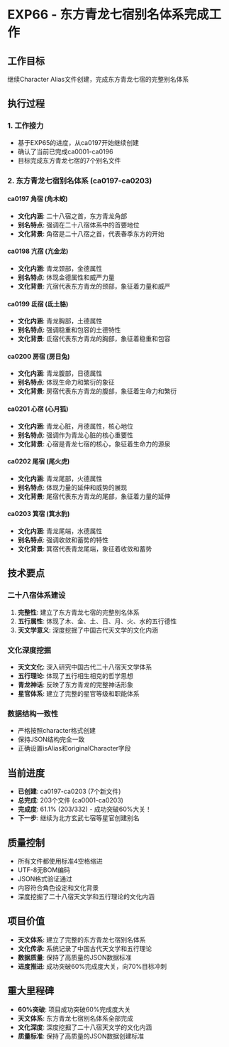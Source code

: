 # EXP66 - 东方青龙七宿别名体系完成工作

## 工作目标
继续Character Alias文件创建，完成东方青龙七宿的完整别名体系

## 执行过程

### 1. 工作接力
- 基于EXP65的进度，从ca0197开始继续创建
- 确认了当前已完成ca0001-ca0196
- 目标完成东方青龙七宿的7个别名文件

### 2. 东方青龙七宿别名体系 (ca0197-ca0203)

#### ca0197 角宿 (角木蛟)
- **文化内涵**: 二十八宿之首，东方青龙角部
- **别名特点**: 强调在二十八宿体系中的首要地位
- **文化背景**: 角宿是二十八宿之首，代表春季东方的开始

#### ca0198 亢宿 (亢金龙)
- **文化内涵**: 青龙颈部，金德属性
- **别名特点**: 体现金德属性和威严力量
- **文化背景**: 亢宿代表东方青龙的颈部，象征着力量和威严

#### ca0199 氐宿 (氐土貉)
- **文化内涵**: 青龙胸部，土德属性
- **别名特点**: 强调稳重和包容的土德特性
- **文化背景**: 氐宿代表东方青龙的胸部，象征着稳重和包容

#### ca0200 房宿 (房日兔)
- **文化内涵**: 青龙腹部，日德属性
- **别名特点**: 体现生命力和繁衍的象征
- **文化背景**: 房宿代表东方青龙的腹部，象征着生命力和繁衍

#### ca0201 心宿 (心月狐)
- **文化内涵**: 青龙心脏，月德属性，核心地位
- **别名特点**: 强调作为青龙心脏的核心重要性
- **文化背景**: 心宿是青龙七宿的核心，象征着生命力的源泉

#### ca0202 尾宿 (尾火虎)
- **文化内涵**: 青龙尾部，火德属性
- **别名特点**: 体现力量的延伸和威势的展现
- **文化背景**: 尾宿代表东方青龙的尾部，象征着力量的延伸

#### ca0203 箕宿 (箕水豹)
- **文化内涵**: 青龙尾端，水德属性
- **别名特点**: 强调收敛和蓄势的特性
- **文化背景**: 箕宿代表青龙尾端，象征着收敛和蓄势

## 技术要点

### 二十八宿体系建设
1. **完整性**: 建立了东方青龙七宿的完整别名体系
2. **五行属性**: 体现了木、金、土、日、月、火、水的五行德性
3. **天文学意义**: 深度挖掘了中国古代天文学的文化内涵

### 文化深度挖掘
- **天文文化**: 深入研究中国古代二十八宿天文学体系
- **五行理论**: 体现了五行相生相克的哲学思想
- **青龙神话**: 反映了东方青龙的完整神话形象
- **星官体系**: 建立了完整的星官等级和职能体系

### 数据结构一致性
- 严格按照character格式创建
- 保持JSON结构完全一致
- 正确设置isAlias和originalCharacter字段

## 当前进度
- **已创建**: ca0197-ca0203 (7个新文件)
- **总完成**: 203个文件 (ca0001-ca0203)
- **完成度**: 61.1% (203/332) - 成功突破60%大关！
- **下一步**: 继续为北方玄武七宿等星官创建别名

## 质量控制
- 所有文件都使用标准4空格缩进
- UTF-8无BOM编码
- JSON格式验证通过
- 内容符合角色设定和文化背景
- 深度挖掘了二十八宿天文学和五行理论的文化内涵

## 项目价值
- **天文体系**: 建立了完整的东方青龙七宿别名体系
- **文化传承**: 系统记录了中国古代天文学和五行理论
- **数据质量**: 保持了高质量的JSON数据标准
- **进度推进**: 成功突破60%完成度大关，向70%目标冲刺

## 重大里程碑
- **60%突破**: 项目成功突破60%完成度大关
- **天文体系**: 东方青龙七宿别名体系全部完成
- **文化深度**: 深度挖掘了二十八宿天文学的文化内涵
- **质量标准**: 保持了高质量的JSON数据创建标准
